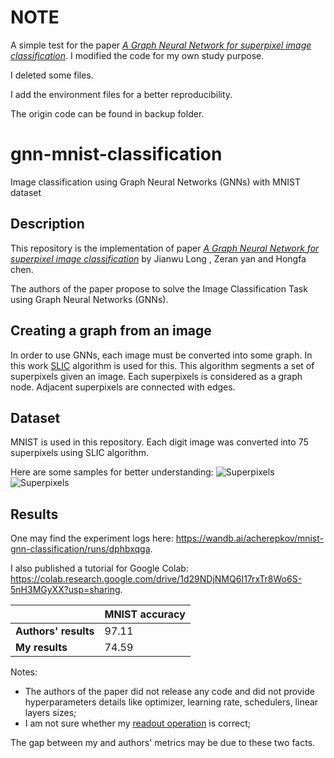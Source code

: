 # NOTE
A simple test for the paper [*A Graph Neural Network for superpixel image classification*](https://iopscience.iop.org/article/10.1088/1742-6596/1871/1/012071/pdf). I modified the code for my own study purpose.

I deleted some files.

I add the environment files for a better reproducibility.

The origin code can be found in backup folder.


# gnn-mnist-classification
Image classification using Graph Neural Networks (GNNs) with MNIST dataset

## Description
This repository is the implementation of paper [*A Graph Neural Network for superpixel image classification*](https://iopscience.iop.org/article/10.1088/1742-6596/1871/1/012071/pdf) by Jianwu Long , Zeran yan and Hongfa chen.

The authors of the paper propose to solve the Image Classification Task using Graph Neural Networks (GNNs).

## Creating a graph from an image
In order to use GNNs, each image must be converted into some graph. In this work [SLIC](https://www.epfl.ch/labs/ivrl/research/slic-superpixels/) algorithm is used for this. This algorithm segments a set of superpixels given an image. Each superpixels is considered as a graph node. Adjacent superpixels are connected with edges.

## Dataset
MNIST is used in this repository. Each digit image was converted into 75 superpixels using SLIC algorithm.

Here are some samples for better understanding:
![Superpixels](/all_classes.jpg?raw=true "Superpixels")
![Superpixels](/one_class.jpg?raw=true "Superpixels")

## Results 
One may find the experiment logs here: https://wandb.ai/acherepkov/mnist-gnn-classification/runs/dphbxqga.

I also published a tutorial for Google Colab: https://colab.research.google.com/drive/1d29NDjNMQ6I17rxTr8Wo6S-5nH3MGyXX?usp=sharing.

|                  | MNIST accuracy |
|------------------|-------------------|
| **Authors' results** | 97.11             |
| **My results**       | 74.59             |

Notes:
* The authors of the paper did not release any code and did not provide hyperparameters details like optimizer, learning rate, schedulers, linear layers sizes;
* I am not sure whether my [readout operation](https://github.com/Anton-Cherepkov/gnn-mnist-classification/blob/master/gnn_image_classification/model.py#L60) is correct;

The gap between my and authors' metrics may be due to these two facts.
